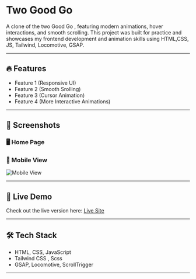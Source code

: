 # Two Good Go

A clone of the two Good Go , featuring modern animations, hover interactions, and smooth scrolling. 
This project was built for practice and showcases my frontend development and 
animation skills using HTML,CSS, JS, Tailwind, Locomotive, GSAP.

---

## 🔥 Features

- Feature 1 (Responsive UI)
- Feature 2 (Smooth Srolling)
- Feature 3 (Cursor Animation)
- Feature 4 (More Interactive Animations)

---

## 📸 Screenshots
### 🖥️ Home Page



### 📱 Mobile View

![Mobile View](./screenshots/mobile.png)

---

## 🚀 Live Demo

Check out the live version here: [Live Site](https://sumitkumar311.github.io/TwoGoodGo/)

---

## 🛠️ Tech Stack

- HTML, CSS, JavaScript
- Tailwind CSS , Scss
- GSAP, Locomotive, ScrollTrigger

---
